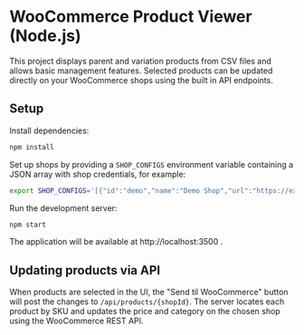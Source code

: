 # WooCommerce Product Viewer (Node.js)

This project displays parent and variation products from CSV files and allows basic management features. Selected products can be updated directly on your WooCommerce shops using the built in API endpoints.

## Setup

Install dependencies:

```bash
npm install
```

Set up shops by providing a `SHOP_CONFIGS` environment variable containing a JSON array with shop credentials, for example:

```bash
export SHOP_CONFIGS='[{"id":"demo","name":"Demo Shop","url":"https://example.com","consumerKey":"ck_xxx","consumerSecret":"cs_xxx"}]'
```

Run the development server:

```bash
npm start
```

The application will be available at http://localhost:3500 .

## Updating products via API

When products are selected in the UI, the "Send til WooCommerce" button will post
the changes to `/api/products/{shopId}`. The server locates each product by SKU
and updates the price and category on the chosen shop using the WooCommerce REST
API.
